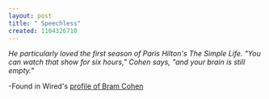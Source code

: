 ```yaml
--- 
layout: post
title: " Speechless"
created: 1104326710
---
```

<i>He particularly loved the first season of Paris Hilton's The Simple Life. "You can watch that show for six hours," Cohen says, "and your brain is still empty."</i>

-Found in Wired's <a href="http://www.wired.com/wired/archive/13.01/bittorrent.html">profile of Bram Cohen</a>
